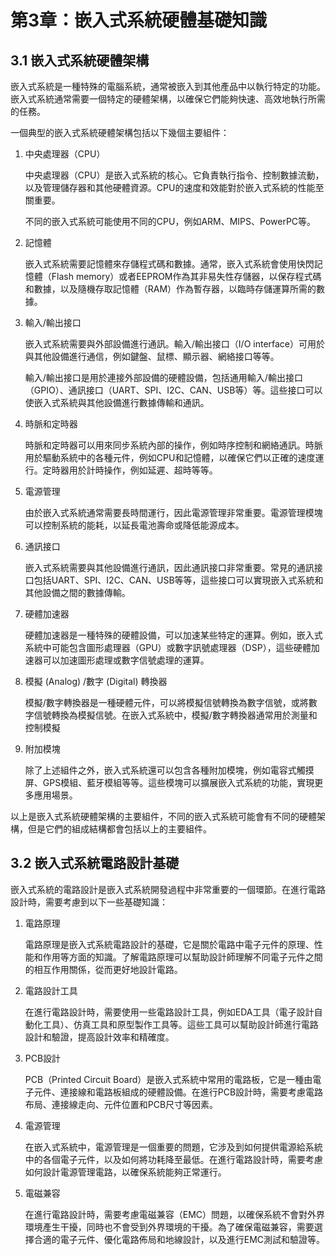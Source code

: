 # 第3章：嵌入式系統硬體基礎知識

## 3.1 嵌入式系統硬體架構

嵌入式系統是一種特殊的電腦系統，通常被嵌入到其他產品中以執行特定的功能。嵌入式系統通常需要一個特定的硬體架構，以確保它們能夠快速、高效地執行所需的任務。

一個典型的嵌入式系統硬體架構包括以下幾個主要組件：

1. 中央處理器（CPU）
    
    中央處理器（CPU）是嵌入式系統的核心。它負責執行指令、控制數據流動，以及管理儲存器和其他硬體資源。CPU的速度和效能對於嵌入式系統的性能至關重要。

    不同的嵌入式系統可能使用不同的CPU，例如ARM、MIPS、PowerPC等。

2. 記憶體

    嵌入式系統需要記憶體來存儲程式碼和數據。通常，嵌入式系統會使用快閃記憶體（Flash memory）或者EEPROM作為其非易失性存儲器，以保存程式碼和數據，以及隨機存取記憶體（RAM）作為暫存器，以臨時存儲運算所需的數據。

3. 輸入/輸出接口

    嵌入式系統需要與外部設備進行通訊。輸入/輸出接口（I/O interface）可用於與其他設備進行通信，例如鍵盤、鼠標、顯示器、網絡接口等等。

    輸入/輸出接口是用於連接外部設備的硬體設備，包括通用輸入/輸出接口（GPIO）、通訊接口（UART、SPI、I2C、CAN、USB等）等。這些接口可以使嵌入式系統與其他設備進行數據傳輸和通訊。

4. 時脈和定時器

    時脈和定時器可以用來同步系統內部的操作，例如時序控制和網絡通訊。時脈用於驅動系統中的各種元件，例如CPU和記憶體，以確保它們以正確的速度運行。定時器用於計時操作，例如延遲、超時等等。

5. 電源管理

    由於嵌入式系統通常需要長時間運行，因此電源管理非常重要。電源管理模塊可以控制系統的能耗，以延長電池壽命或降低能源成本。

6. 通訊接口

    嵌入式系統需要與其他設備進行通訊，因此通訊接口非常重要。常見的通訊接口包括UART、SPI、I2C、CAN、USB等等，這些接口可以實現嵌入式系統和其他設備之間的數據傳輸。

7. 硬體加速器

    硬體加速器是一種特殊的硬體設備，可以加速某些特定的運算。例如，嵌入式系統中可能包含圖形處理器（GPU）或數字訊號處理器（DSP），這些硬體加速器可以加速圖形處理或數字信號處理的運算。

8. 模擬 (Analog) /數字 (Digital) 轉換器

    模擬/數字轉換器是一種硬體元件，可以將模擬信號轉換為數字信號，或將數字信號轉換為模擬信號。在嵌入式系統中，模擬/數字轉換器通常用於測量和控制模擬

9. 附加模塊

    除了上述組件之外，嵌入式系統還可以包含各種附加模塊，例如電容式觸摸屏、GPS模組、藍牙模組等等。這些模塊可以擴展嵌入式系統的功能，實現更多應用場景。

以上是嵌入式系統硬體架構的主要組件，不同的嵌入式系統可能會有不同的硬體架構，但是它們的組成結構都會包括以上的主要組件。

## 3.2 嵌入式系統電路設計基礎

嵌入式系統的電路設計是嵌入式系統開發過程中非常重要的一個環節。在進行電路設計時，需要考慮到以下一些基礎知識：

1. 電路原理

    電路原理是嵌入式系統電路設計的基礎，它是關於電路中電子元件的原理、性能和作用等方面的知識。了解電路原理可以幫助設計師理解不同電子元件之間的相互作用關係，從而更好地設計電路。

2. 電路設計工具

    在進行電路設計時，需要使用一些電路設計工具，例如EDA工具（電子設計自動化工具）、仿真工具和原型製作工具等。這些工具可以幫助設計師進行電路設計和驗證，提高設計效率和精確度。

3. PCB設計

    PCB（Printed Circuit Board）是嵌入式系統中常用的電路板，它是一種由電子元件、連接線和電路板組成的硬體設備。在進行PCB設計時，需要考慮電路布局、連接線走向、元件位置和PCB尺寸等因素。

4. 電源管理

    在嵌入式系統中，電源管理是一個重要的問題，它涉及到如何提供電源給系統中的各個電子元件，以及如何將功耗降至最低。在進行電路設計時，需要考慮如何設計電源管理電路，以確保系統能夠正常運行。

5. 電磁兼容

    在進行電路設計時，需要考慮電磁兼容（EMC）問題，以確保系統不會對外界環境產生干擾，同時也不會受到外界環境的干擾。為了確保電磁兼容，需要選擇合適的電子元件、優化電路佈局和地線設計，以及進行EMC測試和驗證等。
